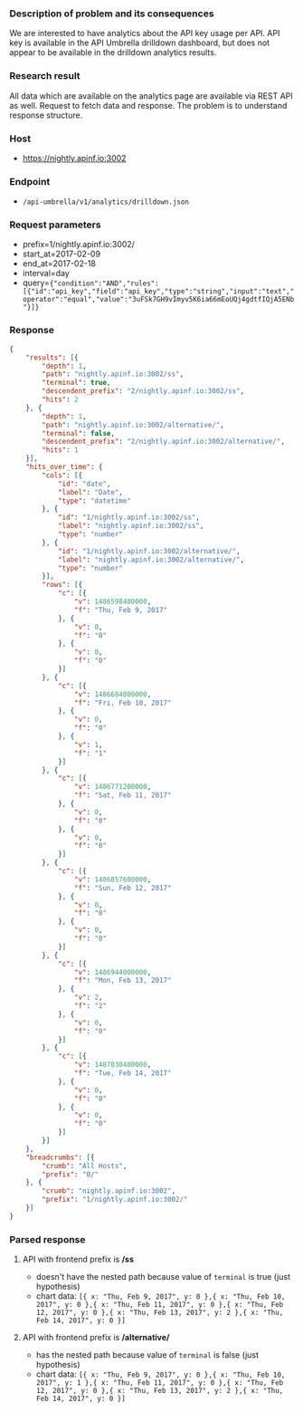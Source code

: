 ### Description of problem and its consequences 
We are interested to have analytics about the API key usage per API. API key is available in the API Umbrella drilldown dashboard, but does not appear to be available in the drilldown analytics results.

### Research result

All data which are available on the analytics page are available via REST API as well. Request to fetch data and response. The problem is to understand response structure.


### Host
- https://nightly.apinf.io:3002

### Endpoint
- `/api-umbrella/v1/analytics/drilldown.json`

### Request parameters
- prefix=1/nightly.apinf.io:3002/
- start_at=2017-02-09
- end_at=2017-02-18
- interval=day
- query=`{"condition":"AND","rules":[{"id":"api_key","field":"api_key","type":"string","input":"text","operator":"equal","value":"3uFSk7GH9vImyv5K6ia66mEoUQj4gdtfIQjA5ENb"}]}`

### Response
```json
{
	"results": [{
		"depth": 1,
		"path": "nightly.apinf.io:3002/ss",
		"terminal": true,
		"descendent_prefix": "2/nightly.apinf.io:3002/ss",
		"hits": 2
	}, {
		"depth": 1,
		"path": "nightly.apinf.io:3002/alternative/",
		"terminal": false,
		"descendent_prefix": "2/nightly.apinf.io:3002/alternative/",
		"hits": 1
	}],
	"hits_over_time": {
		"cols": [{
			"id": "date",
			"label": "Date",
			"type": "datetime"
		}, {
			"id": "1/nightly.apinf.io:3002/ss",
			"label": "nightly.apinf.io:3002/ss",
			"type": "number"
		}, {
			"id": "1/nightly.apinf.io:3002/alternative/",
			"label": "nightly.apinf.io:3002/alternative/",
			"type": "number"
		}],
		"rows": [{
			"c": [{
				"v": 1486598400000,
				"f": "Thu, Feb 9, 2017"
			}, {
				"v": 0,
				"f": "0"
			}, {
				"v": 0,
				"f": "0"
			}]
		}, {
			"c": [{
				"v": 1486684800000,
				"f": "Fri, Feb 10, 2017"
			}, {
				"v": 0,
				"f": "0"
			}, {
				"v": 1,
				"f": "1"
			}]
		}, {
			"c": [{
				"v": 1486771200000,
				"f": "Sat, Feb 11, 2017"
			}, {
				"v": 0,
				"f": "0"
			}, {
				"v": 0,
				"f": "0"
			}]
		}, {
			"c": [{
				"v": 1486857600000,
				"f": "Sun, Feb 12, 2017"
			}, {
				"v": 0,
				"f": "0"
			}, {
				"v": 0,
				"f": "0"
			}]
		}, {
			"c": [{
				"v": 1486944000000,
				"f": "Mon, Feb 13, 2017"
			}, {
				"v": 2,
				"f": "2"
			}, {
				"v": 0,
				"f": "0"
			}]
		}, {
			"c": [{
				"v": 1487030400000,
				"f": "Tue, Feb 14, 2017"
			}, {
				"v": 0,
				"f": "0"
			}, {
				"v": 0,
				"f": "0"
			}]
		}]
	},
	"breadcrumbs": [{
		"crumb": "All Hosts",
		"prefix": "0/"
	}, {
		"crumb": "nightly.apinf.io:3002",
		"prefix": "1/nightly.apinf.io:3002/"
	}]
}
```

### Parsed response
1. API with frontend prefix is **/ss** 
   - doesn't have the nested path because value of `terminal` is true (just hypothesis)
   - chart data: `[{
        x: "Thu, Feb 9, 2017",
        y: 0
   },{
        x: "Thu, Feb 10, 2017",
        y: 0
   },{
        x: "Thu, Feb 11, 2017",
        y: 0
   },{
        x: "Thu, Feb 12, 2017",
        y: 0
   },{
        x: "Thu, Feb 13, 2017",
        y: 2
   },{
        x: "Thu, Feb 14, 2017",
        y: 0
   }]`

2. API with frontend prefix is **/alternative/**
   - has the nested path because value of `terminal` is false (just hypothesis)
   - chart data: `[{
        x: "Thu, Feb 9, 2017",
        y: 0
   },{
        x: "Thu, Feb 10, 2017",
        y: 1
   },{
        x: "Thu, Feb 11, 2017",
        y: 0
   },{
        x: "Thu, Feb 12, 2017",
        y: 0
   },{
        x: "Thu, Feb 13, 2017",
        y: 2
   },{
        x: "Thu, Feb 14, 2017",
        y: 0
   }]`